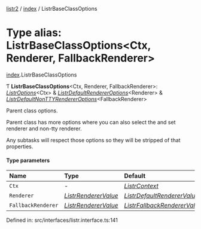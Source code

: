 [listr2](../README.md) / [index](../modules/index.md) / ListrBaseClassOptions

# Type alias: ListrBaseClassOptions<Ctx, Renderer, FallbackRenderer\>

[index](../modules/index.md).ListrBaseClassOptions

Ƭ **ListrBaseClassOptions**<Ctx, Renderer, FallbackRenderer\>: [*ListrOptions*](../interfaces/index.listroptions.md)<Ctx\> & [*ListrDefaultRendererOptions*](../interfaces/index.listrdefaultrendereroptions.md)<Renderer\> & [*ListrDefaultNonTTYRendererOptions*](../interfaces/index.listrdefaultnonttyrendereroptions.md)<FallbackRenderer\>

Parent class options.

Parent class has more options where you can also select the and set renderer and non-tty renderer.

Any subtasks will respect those options so they will be stripped of that properties.

#### Type parameters

| Name | Type | Default |
| :------ | :------ | :------ |
| `Ctx` | - | [*ListrContext*](index.listrcontext.md) |
| `Renderer` | [*ListrRendererValue*](index.listrrenderervalue.md) | [*ListrDefaultRendererValue*](index.listrdefaultrenderervalue.md) |
| `FallbackRenderer` | [*ListrRendererValue*](index.listrrenderervalue.md) | [*ListrFallbackRendererValue*](index.listrfallbackrenderervalue.md) |

Defined in: src/interfaces/listr.interface.ts:141
